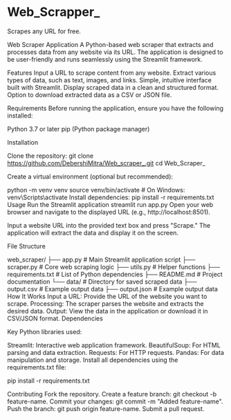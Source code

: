 # Web_Scrapper_
Scrapes any URL for free.

Web Scraper Application
A Python-based web scraper that extracts and processes data from any website via its URL.
The application is designed to be user-friendly and runs seamlessly using the Streamlit framework.

Features
Input a URL to scrape content from any website.
Extract various types of data, such as text, images, and links.
Simple, intuitive interface built with Streamlit.
Display scraped data in a clean and structured format.
Option to download extracted data as a CSV or JSON file.

Requirements
Before running the application, ensure you have the following installed:

Python 3.7 or later
pip (Python package manager)

Installation

Clone the repository:
git clone https://github.com/DebershiMitra/Web_scraper_.git
cd Web_Scraper_

Create a virtual environment (optional but recommended):

python -m venv venv
source venv/bin/activate  # On Windows: venv\Scripts\activate
Install dependencies:
pip install -r requirements.txt
Usage
Run the Streamlit application
streamlit run app.py
Open your web browser and navigate to the displayed URL (e.g., http://localhost:8501).


Input a website URL into the provided text box and press "Scrape." The application will extract the data and display it on the screen.

File Structure

web_scraper/
├── app.py                   # Main Streamlit application script
├── scraper.py               # Core web scraping logic
├── utils.py                 # Helper functions
├── requirements.txt         # List of Python dependencies
├── README.md                # Project documentation
└── data/                    # Directory for saved scraped data
    ├── output.csv           # Example output data
    ├── output.json          # Example output data
How It Works
Input a URL: Provide the URL of the website you want to scrape.
Processing: The scraper parses the website and extracts the desired data.
Output: View the data in the application or download it in CSV/JSON format.
Dependencies


Key Python libraries used:

Streamlit: Interactive web application framework.
BeautifulSoup: For HTML parsing and data extraction.
Requests: For HTTP requests.
Pandas: For data manipulation and storage.
Install all dependencies using the requirements.txt file:

pip install -r requirements.txt

Contributing
Fork the repository.
Create a feature branch: git checkout -b feature-name.
Commit your changes: git commit -m "Added feature-name".
Push the branch: git push origin feature-name.
Submit a pull request.
